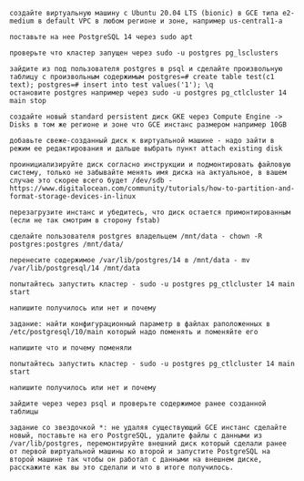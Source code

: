 
    создайте виртуальную машину c Ubuntu 20.04 LTS (bionic) в GCE типа e2-medium в default VPC в любом регионе и зоне, например us-central1-a
    
    поставьте на нее PostgreSQL 14 через sudo apt
    
    проверьте что кластер запущен через sudo -u postgres pg_lsclusters
    
    зайдите из под пользователя postgres в psql и сделайте произвольную таблицу с произвольным содержимым postgres=# create table test(c1 text); postgres=# insert into test values('1'); \q
    остановите postgres например через sudo -u postgres pg_ctlcluster 14 main stop
    
    создайте новый standard persistent диск GKE через Compute Engine -> Disks в том же регионе и зоне что GCE инстанс размером например 10GB
    
    добавьте свеже-созданный диск к виртуальной машине - надо зайти в режим ее редактирования и дальше выбрать пункт attach existing disk
    
    проинициализируйте диск согласно инструкции и подмонтировать файловую систему, только не забывайте менять имя диска на актуальное, в вашем случае это скорее всего будет /dev/sdb - https://www.digitalocean.com/community/tutorials/how-to-partition-and-format-storage-devices-in-linux
    
    перезагрузите инстанс и убедитесь, что диск остается примонтированным (если не так смотрим в сторону fstab)
     
    сделайте пользователя postgres владельцем /mnt/data - chown -R postgres:postgres /mnt/data/
    
    перенесите содержимое /var/lib/postgres/14 в /mnt/data - mv /var/lib/postgresql/14 /mnt/data
    
    попытайтесь запустить кластер - sudo -u postgres pg_ctlcluster 14 main start
    
    напишите получилось или нет и почему
    
    задание: найти конфигурационный параметр в файлах раположенных в /etc/postgresql/10/main который надо поменять и поменяйте его
    
    напишите что и почему поменяли
    
    попытайтесь запустить кластер - sudo -u postgres pg_ctlcluster 14 main start
    
    напишите получилось или нет и почему
    
    зайдите через через psql и проверьте содержимое ранее созданной таблицы
    
    задание со звездочкой *: не удаляя существующий GCE инстанс сделайте новый, поставьте на его PostgreSQL, удалите файлы с данными из /var/lib/postgres, перемонтируйте внешний диск который сделали ранее от первой виртуальной машины ко второй и запустите PostgreSQL на второй машине так чтобы он работал с данными на внешнем диске, расскажите как вы это сделали и что в итоге получилось.

